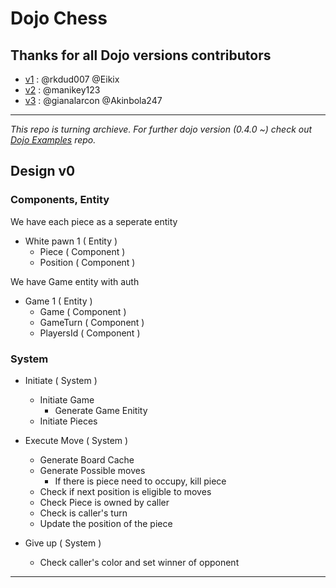 # Dojo Chess

## Thanks for all Dojo versions contributors

- [v1](https://github.com/rkdud007/chess-dojo/tree/tutoral) : @rkdud007 @Eikix
- [v2](https://github.com/rkdud007/chess-dojo/tree/tutorialv2) : @manikey123
- [v3](https://github.com/rkdud007/chess-dojo/tree/tutorialv3) : @gianalarcon @Akinbola247

---

_This repo is turning archieve. For further dojo version (0.4.0 ~) check out [Dojo Examples](https://github.com/dojoengine/dojo-examples) repo._

## Design v0

### Components, Entity

We have each piece as a seperate entity

- White pawn 1 ( Entity )
  - Piece ( Component )
  - Position ( Component )

We have Game entity with auth

- Game 1 ( Entity )
  - Game ( Component )
  - GameTurn ( Component )
  - PlayersId ( Component )

### System

- Initiate ( System )

  - Initiate Game
    - Generate Game Enitity
  - Initiate Pieces

- Execute Move ( System )

  - Generate Board Cache
  - Generate Possible moves
    - If there is piece need to occupy, kill piece
  - Check if next position is eligible to moves
  - Check Piece is owned by caller
  - Check is caller's turn
  - Update the position of the piece

- Give up ( System )
  - Check caller's color and set winner of opponent

---
